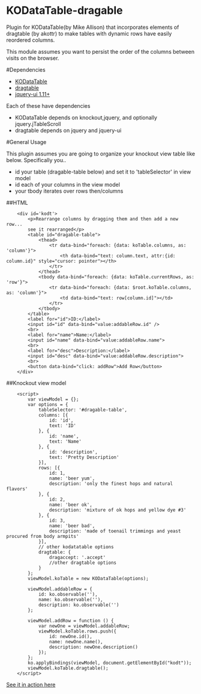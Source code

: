 # KODataTable-dragable
Plugin for KODataTable(by Mike Allison) that incorporates elements of dragtable (by akottr) to make tables with dynamic rows have easily reordered columns.

This module assumes you want to persist the order of the columns between visits on the browser.

#Dependencies
* [KODataTable](https://github.com/mike-allison/KODataTable)
* [dragtable](https://github.com/akottr/dragtable)
* [jquery-ui 1.11+](https://jqueryui.com/)

Each of these have dependencies
* KODataTable depends on knockout,jquery, and optionally jquery.jTableScroll
* dragtable depends on jquery and jquery-ui

#General Usage

This plugin assumes you are going to organize your knockout view table like below. Specifically you..

* id your table (dragable-table below) and set it to 'tableSelector' in view model
* id each of your columns in the view model
* your tbody iterates over rows then/columns


##HTML

```
    <div id='kodt'>
        <p>Rearrange columns by dragging them and then add a new row...
        see it rearranged</p>
        <table id="dragable-table">
            <thead>
                <tr data-bind="foreach: {data: koTable.columns, as: 'column'}">
                    <th data-bind="text: column.text, attr:{id: column.id}" style="cursor: pointer"></th>
                </tr>
            </thead>
            <tbody data-bind="foreach: {data: koTable.currentRows, as: 'row'}">
                <tr data-bind="foreach: {data: $root.koTable.columns, as: 'column'}">
                    <td data-bind="text: row[column.id]"></td>
                </tr>
            </tbody>
        </table>
        <label for="id">ID:</label>
        <input id="id" data-bind="value:addableRow.id" />
        <br>
        <label for="name">Name:</label>
        <input id="name" data-bind="value:addableRow.name">
        <br>
        <label for="desc">Description:</label>
        <input id="desc" data-bind="value:addableRow.description">
        <br>
        <button data-bind="click: addRow">Add Row</button>
    </div>
```

##Knockout view model

```
    <script>
        var viewModel = {};
        var options = {
            tableSelector: '#dragable-table',
            columns: [{
                id: 'id',
                text: 'ID'
            }, {
                id: 'name',
                text: 'Name'
            }, {
                id: 'description',
                text: 'Pretty Description'
            }],
            rows: [{
                id: 1,
                name: 'beer yum',
                description: 'only the finest hops and natural flavors'
            }, {
                id: 2,
                name: 'beer ok',
                description: 'mixture of ok hops and yellow dye #3'
            }, {
                id: 3,
                name: 'beer bad',
                description: 'made of toenail trimmings and yeast procured from body armpits'
            }],
            // other kodatatable options
            dragtable: {
                dragaccept: '.accept'
                //other dragtable options
            }
        };
        viewModel.koTable = new KODataTable(options);

        viewModel.addableRow = {
            id: ko.observable(''),
            name: ko.observable(''),
            description: ko.observable('')
        };

        viewModel.addRow = function () {
            var newOne = viewModel.addableRow;
            viewModel.koTable.rows.push({
                id: newOne.id(),
                name: newOne.name(),
                description: newOne.description()
            });
        };
        ko.applyBindings(viewModel, document.getElementById("kodt"));
        viewModel.koTable.dragtable();
    </script>

```

[See it in action here](http://kodragable.orionhub.org:8000/index.html)




